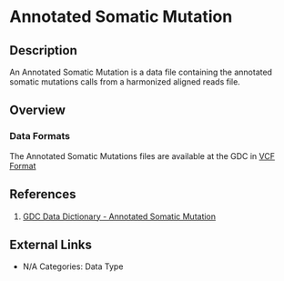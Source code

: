 # Annotated Somatic Mutation #
## Description ##
An Annotated Somatic Mutation is a data file containing the annotated somatic mutations calls from a harmonized aligned reads file.

## Overview ##

### Data Formats ###
The Annotated Somatic Mutations files are available at the GDC in [VCF Format](LINK)

## References ##
1. [GDC Data Dictionary - Annotated Somatic Mutation](https://docs.gdc.cancer.gov/Data_Dictionary/viewer/#?view=table-definition-view&id=slide)

## External Links ##
* N/A
Categories: Data Type
